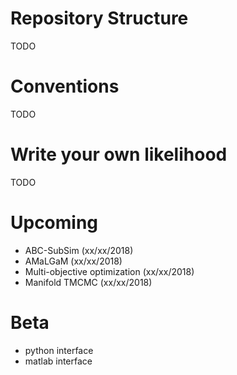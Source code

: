 # Repository Structure
  TODO

# Conventions
  TODO

# Write your own likelihood
  TODO

# Upcoming
  - ABC-SubSim (xx/xx/2018)  
  - AMaLGaM (xx/xx/2018)  
  - Multi-objective optimization (xx/xx/2018)  
  - Manifold TMCMC (xx/xx/2018)  

# Beta
  - python interface
  - matlab interface

